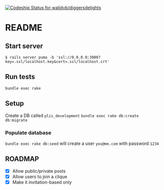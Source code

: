 [ ![Codeship Status for walidvb/diggersdelights](https://app.codeship.com/projects/b5a8a970-b073-0135-e1c4-524e5d7cafd3/status?branch=master)](https://app.codeship.com/projects/257676)

# README

## Start server
`$ rails server puma -b 'ssl://0.0.0.0:3000?key=.ssl/localhost.key&cert=.ssl/localhost.crt'`

## Run tests
`bundle exec rake`

## Setup

Create a DB called `plis_development`
`bundle exec rake db:create db:migrate`

### Populate database
`bundle exec rake db:seed` will create a user `you@me.com` with password `1234`


## ROADMAP
 
 -[X] Allow public/private posts
 -[X] Allow users to join a clique
 -[X] Make it invitation-based only
